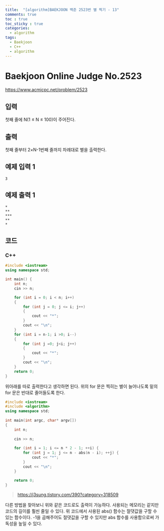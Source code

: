 ```yaml
---
title:  "[algorithm]BAEKJOON 백준 2523번 별 찍기 - 13"
comments: true
toc : true
toc_sticky : true
categories:
  - algorithm
tags:
  - Baekjoon
  - C++
  - algorithm
---
```


# Baekjoon Online Judge No.2523

<https://www.acmicpc.net/problem/2523>

## 입력

첫째 줄에 N(1 ≤ N ≤ 100)이 주어진다.

## 출력

첫째 줄부터 2×N-1번째 줄까지 차례대로 별을 출력한다.

## 예제 입력 1 

```
3
```

## 예제 출력 1 

```
*
**
***
**
*
```

## 코드	

### C++

```c++
#include <iostream>
using namespace std;

int main() {
	int n;
	cin >> n;

	for (int i = 0; i < n; i++)
	{
		for (int j = 0; j <= i; j++)
		{
			cout << "*";
		}
		cout << "\n";
	}
	for (int i = n-1; i >0; i--)
	{
		for (int j =0; j<i; j++)
		{
			cout << "*";
		}
		cout << "\n";
	}
	return 0;
}
```

위아래를 따로 출력한다고 생각하면 된다. 위의 for 문은 찍히는 별이 늘어나도록 밑의 for 문은 반대로 줄어들도록 한다.

```c++
#include <iostream>
#include <algorithm>
using namespace std;
 
int main(int argc, char* argv[])
{
	int n;
 
	cin >> n;
 
	for (int i = 1; i <= n * 2 - 1; ++i) {
		for (int j = 1; j <= n - abs(n - i); ++j) {
			cout << "*";
		}
		cout << "\n";
	}
 
	return 0;
}
```

> https://j3sung.tistory.com/390?category=318509

다른 방법을 찾아보니 위와 같은 코드로도 출력이 가능하다. 사용되는 메모리는 같지만 코드의 길이를 훨씬 줄일 수 있다. 위 코드에서 사용된 abs() 함수는 절댓값을 구할 수 있는 함수이다. -1을 곱해주어도 절댓값을 구할 수 있지만 abs 함수를 사용함으로써 가독성을 높일 수 있다.